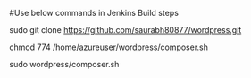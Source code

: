 #Use below commands in Jenkins Build steps

sudo git clone https://github.com/saurabh80877/wordpress.git

chmod 774 /home/azureuser/wordpress/composer.sh 

sudo wordpress/composer.sh
